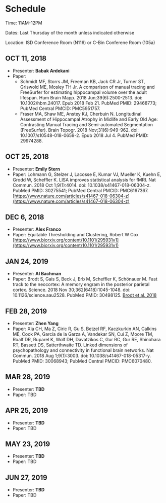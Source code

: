 # Schedule

Time: 11AM-12PM

Dates: Last Thursday of the month unless indicated otherwise

Location: ISD Conference Room (N116) or C-Bin Conferene Room (105a)

## OCT 11, 2018
- Presenter: **Babak Ardekani**
- Paper:
  - Schmidt MF, Storrs JM, Freeman KB, Jack CR Jr, Turner ST, Griswold ME, Mosley 
TH Jr. A comparison of manual tracing and FreeSurfer for estimating hippocampal
volume over the adult lifespan. Hum Brain Mapp. 2018 Jun;39(6):2500-2513. doi:
10.1002/hbm.24017. Epub 2018 Feb 21. PubMed PMID: 29468773; PubMed Central PMCID:
PMC5951757.
  - Fraser MA, Shaw ME, Anstey KJ, Cherbuin N. Longitudinal Assessment of
Hippocampal Atrophy in Midlife and Early Old Age: Contrasting Manual Tracing and 
Semi-automated Segmentation (FreeSurfer). Brain Topogr. 2018 Nov;31(6):949-962.
doi: 10.1007/s10548-018-0659-2. Epub 2018 Jul 4. PubMed PMID: 29974288.

## OCT 25, 2018
- Presenter: **Emily Stern**
- Paper: Lohmann G, Stelzer J, Lacosse E, Kumar VJ, Mueller K, Kuehn E, Grodd W,
Scheffler K. LISA improves statistical analysis for fMRI. Nat Commun. 2018 Oct
1;9(1):4014. doi: 10.1038/s41467-018-06304-z. PubMed PMID: 30275541; PubMed
Central PMCID: PMC6167367.
[https://www.nature.com/articles/s41467-018-06304-z](https://www.nature.com/articles/s41467-018-06304-z)

## DEC 6, 2018
- Presenter: **Alex Franco**
- Paper: Equitable Thresholding and Clustering, Robert W Cox 
[https://www.biorxiv.org/content/10.1101/295931v1](https://www.biorxiv.org/content/10.1101/295931v1)

## JAN 24, 2019
- Presenter: **Al Bachman**
- Paper: Brodt S, Gais S, Beck J, Erb M, Scheffler K, Schönauer M. Fast track to the
neocortex: A memory engram in the posterior parietal cortex. Science. 2018 Nov
30;362(6418):1045-1048. doi: 10.1126/science.aau2528. PubMed PMID: 30498125.
[Brodt et al. 2018](DOCS/Brodt2018.pdf)

## FEB 28, 2019
- Presenter: **Zhen Yang**
- Paper: Xia CH, Ma Z, Ciric R, Gu S, Betzel RF, Kaczkurkin AN, Calkins ME, Cook PA,
García de la Garza A, Vandekar SN, Cui Z, Moore TM, Roalf DR, Ruparel K, Wolf DH,
Davatzikos C, Gur RC, Gur RE, Shinohara RT, Bassett DS, Satterthwaite TD. Linked 
dimensions of psychopathology and connectivity in functional brain networks. Nat 
Commun. 2018 Aug 1;9(1):3003. doi: 10.1038/s41467-018-05317-y. PubMed PMID:
30068943; PubMed Central PMCID: PMC6070480.

## MAR 28, 2019
- Presenter: **TBD**
- Paper: TBD

## APR 25, 2019
- Presenter: **TBD**
- Paper: TBD

## MAY 23, 2019
- Presenter: **TBD**
- Paper: TBD

## JUN 27, 2019
- Presenter: **TBD**
- Paper: TBD
